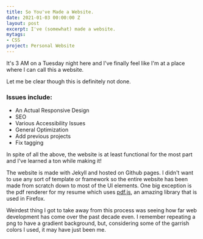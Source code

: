 ```yaml
---
title: So You've Made a Website.
date: 2021-01-03 00:00:00 Z
layout: post
excerpt: I've (somewhat) made a website.
mytags:
- CSS
project: Personal Website
---
```


It's 3 AM on a Tuesday night here and I've finally feel like I'm at a place where I can call this a website. 

Let me be clear though this is definitely not done. 

### Issues include: 

- An Actual Responsive Design
- SEO
- Various Accessibility Issues 
- General Optimization
- Add previous projects
- Fix tagging

In spite of all the above, the website is at least functional for the most part and I've learned a ton while making it!

The website is made with Jekyll and hosted on Github pages. I didn't want to use any sort of template or framework so the entire website has been made from scratch down to most of the UI elements. One big exception is the pdf renderer for my resume which uses [pdf.js](https://mozilla.github.io/pdf.js/), an amazing library that is used in Firefox.

Weirdest thing I got to take away from this process was seeing how far web development has come over the past decade even. I remember repeating a png to have a gradient background, but, considering some of the garrish colors I used, it may have just been me. 
